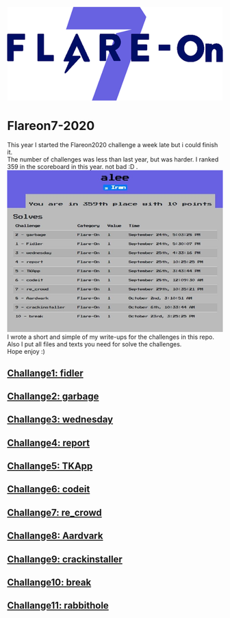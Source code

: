 ![alt text](https://github.com/aleeamini/Flareon7-2020/blob/main/FLARE-On7-2.png)  
# Flareon7-2020
This year I started the Flareon2020 challenge a week late but i could finish it.  
The number of challenges was less than last year, but was harder. I ranked 359 in the scoreboard in this year. not bad :D .  
![alt text](https://github.com/aleeamini/Flareon7-2020/blob/main/flare7.jpg)    
I wrote a short and simple of my write-ups for the challenges in this repo. Also I put all files and texts you need for solve the challenges.  
Hope enjoy :)

## [Challange1: fidler](https://github.com/aleeamini/Flareon7-2020/tree/main/1)  
## [Challange2: garbage](https://github.com/aleeamini/Flareon7-2020/tree/main/2)  
## [Challange3: wednesday](https://github.com/aleeamini/Flareon7-2020/tree/main/3)  
## [Challange4: report](https://github.com/aleeamini/Flareon7-2020/tree/main/4)  
## [Challange5: TKApp](https://github.com/aleeamini/Flareon7-2020/tree/main/5)  
## [Challange6: codeit](https://github.com/aleeamini/Flareon7-2020/tree/main/6)  
## [Challange7: re_crowd](https://github.com/aleeamini/Flareon7-2020/tree/main/7)  
## [Challange8: Aardvark](https://github.com/aleeamini/Flareon7-2020/tree/main/8)  
## [Challange9: crackinstaller](https://github.com/aleeamini/Flareon7-2020/tree/main/9)  
## [Challange10: break](https://github.com/aleeamini/Flareon7-2020/tree/main/10)  
## [Challange11: rabbithole](https://github.com/aleeamini/Flareon7-2020/tree/main/11)  

